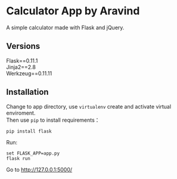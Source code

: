 # Calculator App by Aravind
A simple calculator made with Flask and jQuery.


## Versions
Flask==0.11.1  
Jinja2==2.8  
Werkzeug==0.11.11  

## Installation
Change to app directory, use `virtualenv` create and activate virtual enviroment.  
Then use `pip` to install requirements：  
```
pip install flask
```
Run:  
```
set FLASK_APP=app.py    
flask run
```

Go to http://127.0.0.1:5000/


